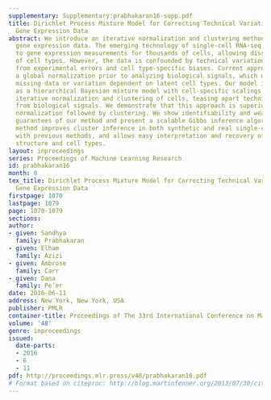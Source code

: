 ```yaml
---
supplementary: Supplementary:prabhakaran16-supp.pdf
title: Dirichlet Process Mixture Model for Correcting Technical Variation in Single-Cell
  Gene Expression Data
abstract: We introduce an iterative normalization and clustering method for single-cell
  gene expression data. The emerging technology of single-cell RNA-seq gives access
  to gene expression measurements for thousands of cells, allowing discovery and characterization
  of cell types. However, the data is confounded by technical variation emanating
  from experimental errors and cell type-specific biases. Current approaches perform
  a global normalization prior to analyzing biological signals, which does not resolve
  missing data or variation dependent on latent cell types. Our model is formulated
  as a hierarchical Bayesian mixture model with cell-specific scalings that aid the
  iterative normalization and clustering of cells, teasing apart technical variation
  from biological signals. We demonstrate that this approach is superior to global
  normalization followed by clustering. We show identifiability and weak convergence
  guarantees of our method and present a scalable Gibbs inference algorithm. This
  method improves cluster inference in both synthetic and real single-cell data compared
  with previous methods, and allows easy interpretation and recovery of the underlying
  structure and cell types.
layout: inproceedings
series: Proceedings of Machine Learning Research
id: prabhakaran16
month: 0
tex_title: Dirichlet Process Mixture Model for Correcting Technical Variation in Single-Cell
  Gene Expression Data
firstpage: 1070
lastpage: 1079
page: 1070-1079
sections: 
author:
- given: Sandhya
  family: Prabhakaran
- given: Elham
  family: Azizi
- given: Ambrose
  family: Carr
- given: Dana
  family: Pe’er
date: 2016-06-11
address: New York, New York, USA
publisher: PMLR
container-title: Proceedings of The 33rd International Conference on Machine Learning
volume: '48'
genre: inproceedings
issued:
  date-parts:
  - 2016
  - 6
  - 11
pdf: http://proceedings.mlr.press/v48/prabhakaran16.pdf
# Format based on citeproc: http://blog.martinfenner.org/2013/07/30/citeproc-yaml-for-bibliographies/
---
```

